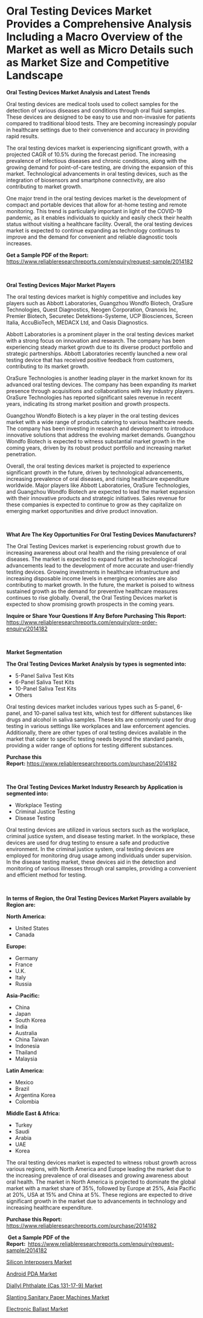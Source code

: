 <p><h1>Oral Testing Devices Market Provides a Comprehensive Analysis Including a Macro Overview of the Market as well as Micro Details such as Market Size and Competitive Landscape</h1></p><p><strong>Oral Testing Devices Market Analysis and Latest Trends</strong></p>
<p><p>Oral testing devices are medical tools used to collect samples for the detection of various diseases and conditions through oral fluid samples. These devices are designed to be easy to use and non-invasive for patients compared to traditional blood tests. They are becoming increasingly popular in healthcare settings due to their convenience and accuracy in providing rapid results.</p><p>The oral testing devices market is experiencing significant growth, with a projected CAGR of 10.5% during the forecast period. The increasing prevalence of infectious diseases and chronic conditions, along with the growing demand for point-of-care testing, are driving the expansion of this market. Technological advancements in oral testing devices, such as the integration of biosensors and smartphone connectivity, are also contributing to market growth.</p><p>One major trend in the oral testing devices market is the development of compact and portable devices that allow for at-home testing and remote monitoring. This trend is particularly important in light of the COVID-19 pandemic, as it enables individuals to quickly and easily check their health status without visiting a healthcare facility. Overall, the oral testing devices market is expected to continue expanding as technology continues to improve and the demand for convenient and reliable diagnostic tools increases.</p></p>
<p><strong>Get a Sample PDF of the Report:&nbsp;</strong> <a href="https://www.reliableresearchreports.com/enquiry/request-sample/2014182">https://www.reliableresearchreports.com/enquiry/request-sample/2014182</a></p>
<p>&nbsp;</p>
<p><strong>Oral Testing Devices Major Market Players</strong></p>
<p><p>The oral testing devices market is highly competitive and includes key players such as Abbott Laboratories, Guangzhou Wondfo Biotech, OraSure Technologies, Quest Diagnostics, Neogen Corporation, Oranoxis Inc, Premier Biotech, Securetec Detektions-Systeme, UCP Biosciences, Screen Italia, AccuBioTech, MEDACX Ltd, and Oasis Diagnostics.</p><p>Abbott Laboratories is a prominent player in the oral testing devices market with a strong focus on innovation and research. The company has been experiencing steady market growth due to its diverse product portfolio and strategic partnerships. Abbott Laboratories recently launched a new oral testing device that has received positive feedback from customers, contributing to its market growth.</p><p>OraSure Technologies is another leading player in the market known for its advanced oral testing devices. The company has been expanding its market presence through acquisitions and collaborations with key industry players. OraSure Technologies has reported significant sales revenue in recent years, indicating its strong market position and growth prospects.</p><p>Guangzhou Wondfo Biotech is a key player in the oral testing devices market with a wide range of products catering to various healthcare needs. The company has been investing in research and development to introduce innovative solutions that address the evolving market demands. Guangzhou Wondfo Biotech is expected to witness substantial market growth in the coming years, driven by its robust product portfolio and increasing market penetration.</p><p>Overall, the oral testing devices market is projected to experience significant growth in the future, driven by technological advancements, increasing prevalence of oral diseases, and rising healthcare expenditure worldwide. Major players like Abbott Laboratories, OraSure Technologies, and Guangzhou Wondfo Biotech are expected to lead the market expansion with their innovative products and strategic initiatives. Sales revenue for these companies is expected to continue to grow as they capitalize on emerging market opportunities and drive product innovation.</p></p>
<p>&nbsp;</p>
<p><strong>What Are The Key Opportunities For Oral Testing Devices Manufacturers?</strong></p>
<p><p>The Oral Testing Devices market is experiencing robust growth due to increasing awareness about oral health and the rising prevalence of oral diseases. The market is expected to expand further as technological advancements lead to the development of more accurate and user-friendly testing devices. Growing investments in healthcare infrastructure and increasing disposable income levels in emerging economies are also contributing to market growth. In the future, the market is poised to witness sustained growth as the demand for preventive healthcare measures continues to rise globally. Overall, the Oral Testing Devices market is expected to show promising growth prospects in the coming years.</p></p>
<p><strong>Inquire or Share Your Questions If Any Before Purchasing This Report:</strong> <a href="https://www.reliableresearchreports.com/enquiry/pre-order-enquiry/2014182">https://www.reliableresearchreports.com/enquiry/pre-order-enquiry/2014182</a></p>
<p>&nbsp;</p>
<p><strong>Market Segmentation</strong></p>
<p><strong>The Oral Testing Devices Market Analysis by types is segmented into:</strong></p>
<p><ul><li>5-Panel Saliva Test Kits</li><li>6-Panel Saliva Test Kits</li><li>10-Panel Saliva Test Kits</li><li>Others</li></ul></p>
<p><p>Oral testing devices market includes various types such as 5-panel, 6-panel, and 10-panel saliva test kits, which test for different substances like drugs and alcohol in saliva samples. These kits are commonly used for drug testing in various settings like workplaces and law enforcement agencies. Additionally, there are other types of oral testing devices available in the market that cater to specific testing needs beyond the standard panels, providing a wider range of options for testing different substances.</p></p>
<p><strong>Purchase this Report:&nbsp;</strong><a href="https://www.reliableresearchreports.com/purchase/2014182">https://www.reliableresearchreports.com/purchase/2014182</a></p>
<p>&nbsp;</p>
<p><strong>The Oral Testing Devices Market Industry Research by Application is segmented into:</strong></p>
<p><ul><li>Workplace Testing</li><li>Criminal Justice Testing</li><li>Disease Testing</li></ul></p>
<p><p>Oral testing devices are utilized in various sectors such as the workplace, criminal justice system, and disease testing market. In the workplace, these devices are used for drug testing to ensure a safe and productive environment. In the criminal justice system, oral testing devices are employed for monitoring drug usage among individuals under supervision. In the disease testing market, these devices aid in the detection and monitoring of various illnesses through oral samples, providing a convenient and efficient method for testing.</p></p>
<p>&nbsp;</p>
<p><strong>In terms of Region, the Oral Testing Devices Market Players available by Region are:</strong></p>
<p>
    <p> <strong> North America: </strong>
        <ul>
            <li>United States</li>
            <li>Canada</li>
        </ul>
        </p> 
    <p> <strong> Europe: </strong>
        <ul>
            <li>Germany</li>
            <li>France</li>
            <li>U.K.</li>
            <li>Italy</li>
            <li>Russia</li>
        </ul>
        </p> 
    <p> <strong> Asia-Pacific: </strong>
        <ul>
            <li>China</li>
            <li>Japan</li>
            <li>South Korea</li>
            <li>India</li>
            <li>Australia</li>
            <li>China Taiwan</li>
            <li>Indonesia</li>
            <li>Thailand</li>
            <li>Malaysia</li>
        </ul>
        </p> 
    <p> <strong> Latin America: </strong>
        <ul>
            <li>Mexico</li>
            <li>Brazil</li>
            <li>Argentina Korea</li>
            <li>Colombia</li>
        </ul>
        </p> 
    <p> <strong> Middle East & Africa: </strong>
        <ul>
            <li>Turkey</li>
            <li>Saudi</li>
            <li>Arabia</li>
            <li>UAE</li>
            <li>Korea</li>
        </ul>
    </p>
    </p>
<p><p>The oral testing devices market is expected to witness robust growth across various regions, with North America and Europe leading the market due to the increasing prevalence of oral diseases and growing awareness about oral health. The market in North America is projected to dominate the global market with a market share of 35%, followed by Europe at 25%, Asia Pacific at 20%, USA at 15% and China at 5%. These regions are expected to drive significant growth in the market due to advancements in technology and increasing healthcare expenditure.</p></p>
<p><strong>Purchase this Report: </strong><a href="https://www.reliableresearchreports.com/purchase/2014182">https://www.reliableresearchreports.com/purchase/2014182</a></p>
<p>&nbsp;<strong>Get a Sample PDF of the Report:&nbsp;&nbsp;</strong><a href="https://www.reliableresearchreports.com/enquiry/request-sample/2014182">https://www.reliableresearchreports.com/enquiry/request-sample/2014182</a></p>
<p><strong></strong></p>
<p><p><a href="https://view.publitas.com/reportprime-1/silicon-interposers-market-a-comprehensive-report-of-its-market-share-growth-trends-2024-2031/">Silicon Interposers Market</a></p><p><a href="https://view.publitas.com/reportprime-1/android-pda-market-size-focuses-on-market-dynamics-in-depth-analysis-and-future-projections-of-its-market-forecasted-for-period-from-2024-to-2031/">Android PDA Market</a></p><p><a href="https://nifty-kite-d51.notion.site/Diallyl-Phthalate-Cas-131-17-9-Market-Size-Focuses-on-Market-Dynamics-In-Depth-Analysis-and-Futur-6318ff6ce97944adab83b8627febb233">Diallyl Phthalate (Cas 131-17-9) Market</a></p><p><a href="https://five-trouble-98a.notion.site/Slanting-Sanitary-Paper-Machines-Market-Offer-Valuable-Insights-into-Market-Size-Market-Share-Mark-36d28509c0e54ceda86dd47fd97d5b19">Slanting Sanitary Paper Machines Market</a></p><p><a href="https://ivy-potential-64b.notion.site/Electronic-Ballast-Market-Analysis-and-Market-Size-Global-Industry-Overview-Market-Segmentation-an-f5adf4968f794ed8845b596e38f974fe">Electronic Ballast Market</a></p></p>